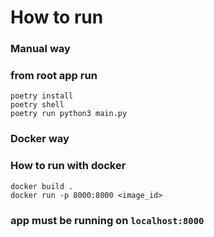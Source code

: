 
# How to run

### Manual way
### from root app run

    poetry install
    poetry shell
    poetry run python3 main.py

### Docker way
### How to run with docker

    docker build .
    docker run -p 8000:8000 <image_id>

### app must be running on `localhost:8000` 